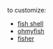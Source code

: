 to customize:

- [fish shell](https://github.com/fish-shell/fish-shell)
- [ohmyfish](https://github.com/oh-my-fish/oh-my-fish)
- [fisher](https://github.com/fisherman/fisherman)
